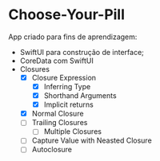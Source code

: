 # Choose-Your-Pill

App criado para fins de aprendizagem:
- SwiftUI para construção de interface;
- CoreData com SwiftUI
- Closures
   - [x] Closure Expression
     - [x] Inferring Type
     - [x] Shorthand Arguments
     - [x] Implicit returns  
   - [x] Normal Closure
   - [ ] Trailing Closures
     - [ ] Multiple Closures
   - [ ] Capture Value with Neasted Closure
   - [ ] Autoclosure 
